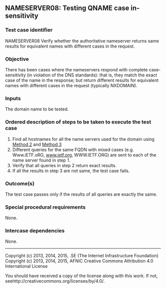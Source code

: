 ## NAMESERVER08: Testing QNAME case in-sensitivity

### Test case identifier
NAMESERVER08 Verify whether the authoritative nameserver returns same results
for equivalent names with different cases in the request.


### Objective
There has been cases where the nameservers respond with complete case-sensitivity (in violation of the DNS standards): that is, they match the exact case of the name in the response; but
return different results for equivalent names with different cases in the
request (typically NXDOMAIN).



### Inputs
The domain name to be tested.

### Ordered description of steps to be taken to execute the test case
1. Find all hostnames for all the name servers used for the domain
using [Method 2](../Methods.md#method-2-obtain-name-servers-from-parent) and
[Method 3](../Methods.md#method-3-obtain-name-servers-from-child)
2. Different queries for the same FQDN with mixed cases (e.g. Www.iETF.oRG,
www.ietf.org, WWW.IETF.ORG) are sent to each of the name server found in step 1.
3. Verify that all queries in step 2 return exact results.
4. If all the results in step 3 are not same, the test case fails.

### Outcome(s)
The test case passes only if the results of all queries are exactly the same. 

### Special procedural requirements
None.

### Intercase dependencies
None.

-------

Copyright (c) 2013, 2014, 2015, .SE (The Internet Infrastructure
Foundation) Copyright (c) 2013, 2014, 2015, AFNIC Creative Commons Attribution
4.0 International License

You should have received a copy of the license along with this work. If not,
seehttp://creativecommons.org/licenses/by/4.0/.

